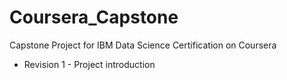 # Coursera_Capstone
Capstone Project for IBM Data Science Certification on Coursera

* Revision 1 - Project introduction
